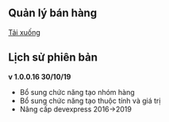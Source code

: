 ## Quản lý bán hàng

[Tải xuống](setup.exe)

## Lịch sử phiên bản 
<b>v 1.0.0.16 30/10/19 </b> <br/>
<ul>
  <li>Bổ sung chức năng tạo nhóm hàng</li>
  <li>Bổ sung chức năng tạo thuộc tính và giá trị</li>
  <li>Nâng cấp devexpress 2016->2019</li>
</ul>

